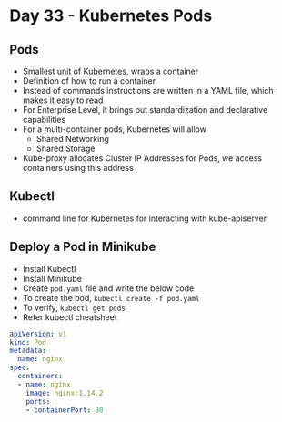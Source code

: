 # Day 33 - Kubernetes Pods

## Pods

- Smallest unit of Kubernetes, wraps a container
- Definition of how to run a container
- Instead of commands instructions are written in a YAML file, which makes it easy to read
- For Enterprise Level, it brings out standardization and declarative capabilities
- For a multi-container pods, Kubernetes will allow
	- Shared Networking
	- Shared Storage
- Kube-proxy allocates Cluster IP Addresses for Pods, we access containers using this address

## Kubectl

- command line for Kubernetes for interacting with kube-apiserver

## Deploy a Pod in Minikube

- Install Kubectl
- Install Minikube
- Create `pod.yaml` file and write the below code
- To create the pod, `kubectl create -f pod.yaml`
- To verify, `kubectl get pods`
- Refer kubectl cheatsheet

```yaml
apiVersion: v1
kind: Pod
metadata:
  name: nginx
spec:
  containers:
  - name: nginx
    image: nginx:1.14.2
    ports:
    - containerPort: 80
```